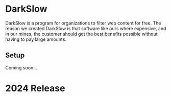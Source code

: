# DarkSlow
DarkSlow is a program for organizations to filter web content for free.
The reason we created DarkSlow is that software like ours where expensive,
and in our mines, the customer should get the best benefits possible 
without having to pay large amounts.

## Setup
Coming soon...

# 2024 Release
